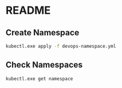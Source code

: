 # README

## Create Namespace
```bash
kubectl.exe apply -f devops-namespace.yml
```
## Check Namespaces
```bash
kubectl.exe get namespace
```
